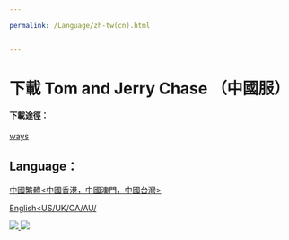 ```yaml
---

permalink: /Language/zh-tw(cn).html


---
```

# 下載 Tom and Jerry Chase （中國服）

#### 下載途徑：
[ways](/dowmload-ways.html)
## Language：

[中國繁體<中國香港，中國澳門，中國台灣>](#)

[English<US/UK/CA/AU/](/#)

<a href="https://github.com/he21o/Dowmload-the-Tom-and-Jerry-Chase-CN">
<img border="0" src="https://s.cn.bing.net/th?id=OJ.b4JIBX4qc40CKw&pid=MsnJVFeeds&w=32&h=32" />
</a>

<a href="mailto:wangziyou0622@gmail.com">
<img border="0" src="https://tse1-mm.cn.bing.net/th/id/OIP.iyn5C7mKZDHAbBnsHUl3ZgAAAA?pid=Api&dpr=0.55" />
</a>
